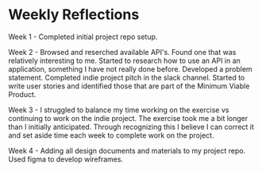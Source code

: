 # Weekly Reflections

Week 1 - Completed initial project repo setup.

Week 2 - Browsed and reserched available API's. Found one that was relatively interesting to me. Started to research how to use an API in an application, something I have not really done before. Developed a problem statement. Completed indie project pitch in the slack channel. Started to write user stories and identified those that are part of the Minimum Viable Product.

Week 3 - I struggled to balance my time working on the exercise vs continuing to work on the indie project. The exercise took me a bit longer than I initially anticipated. Through recognizing this I believe I can correct it and set aside time each week to complete work on the project.

Week 4 - Adding all design documents and materials to my project repo. Used figma to develop wireframes.
